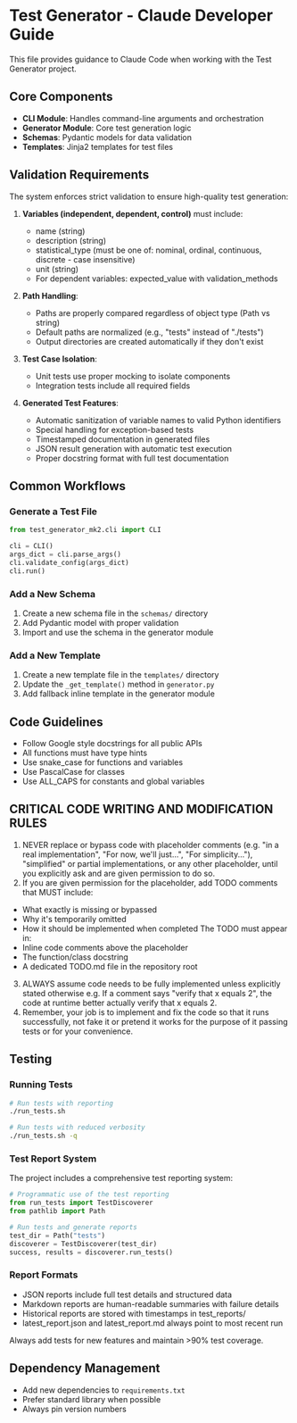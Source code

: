 # Test Generator - Claude Developer Guide

This file provides guidance to Claude Code when working with the Test Generator project.

## Core Components

- **CLI Module**: Handles command-line arguments and orchestration
- **Generator Module**: Core test generation logic
- **Schemas**: Pydantic models for data validation
- **Templates**: Jinja2 templates for test files

## Validation Requirements

The system enforces strict validation to ensure high-quality test generation:

1. **Variables (independent, dependent, control)** must include:
   - name (string)
   - description (string)
   - statistical_type (must be one of: nominal, ordinal, continuous, discrete - case insensitive)
   - unit (string)
   - For dependent variables: expected_value with validation_methods

2. **Path Handling**:
   - Paths are properly compared regardless of object type (Path vs string)
   - Default paths are normalized (e.g., "tests" instead of "./tests")
   - Output directories are created automatically if they don't exist

3. **Test Case Isolation**:
   - Unit tests use proper mocking to isolate components
   - Integration tests include all required fields

4. **Generated Test Features**:
   - Automatic sanitization of variable names to valid Python identifiers
   - Special handling for exception-based tests
   - Timestamped documentation in generated files
   - JSON result generation with automatic test execution
   - Proper docstring format with full test documentation

## Common Workflows

### Generate a Test File

```python
from test_generator_mk2.cli import CLI

cli = CLI()
args_dict = cli.parse_args()
cli.validate_config(args_dict)
cli.run()
```

### Add a New Schema

1. Create a new schema file in the `schemas/` directory
2. Add Pydantic model with proper validation
3. Import and use the schema in the generator module

### Add a New Template

1. Create a new template file in the `templates/` directory
2. Update the `_get_template()` method in `generator.py`
3. Add fallback inline template in the generator module

## Code Guidelines

- Follow Google style docstrings for all public APIs
- All functions must have type hints
- Use snake_case for functions and variables
- Use PascalCase for classes
- Use ALL_CAPS for constants and global variables

## CRITICAL CODE WRITING AND MODIFICATION RULES

1. NEVER replace or bypass code with placeholder comments (e.g. "in a real implementation", "For now, we'll just...", "For simplicity..."), "simplified" or partial implementations, or any other placeholder, until you explicitly ask and are given permission to do so.
2. If you are given permission for the placeholder, add TODO comments that MUST include:
- What exactly is missing or bypassed
- Why it's temporarily omitted
- How it should be implemented when completed
The TODO must appear in:
- Inline code comments above the placeholder
- The function/class docstring
- A dedicated TODO.md file in the repository root
3. ALWAYS assume code needs to be fully implemented unless explicitly stated otherwise e.g. If a comment says "verify that x equals 2", the code at runtime better actually verify that x equals 2.
4. Remember, your job is to implement and fix the code so that it runs successfully, not fake it or pretend it works for the purpose of it passing tests or for your convenience.

## Testing

### Running Tests

```bash
# Run tests with reporting
./run_tests.sh

# Run tests with reduced verbosity
./run_tests.sh -q
```

### Test Report System

The project includes a comprehensive test reporting system:

```python
# Programmatic use of the test reporting
from run_tests import TestDiscoverer
from pathlib import Path

# Run tests and generate reports
test_dir = Path("tests")
discoverer = TestDiscoverer(test_dir)
success, results = discoverer.run_tests()
```

### Report Formats

- JSON reports include full test details and structured data
- Markdown reports are human-readable summaries with failure details
- Historical reports are stored with timestamps in test_reports/
- latest_report.json and latest_report.md always point to most recent run

Always add tests for new features and maintain >90% test coverage.

## Dependency Management

- Add new dependencies to `requirements.txt`
- Prefer standard library when possible
- Always pin version numbers